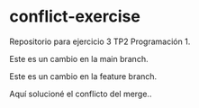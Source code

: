 # conflict-exercise
Repositorio para ejercicio 3 TP2 Programación 1.

Este es un cambio en la main branch.

Este es un cambio en la feature branch.

Aquí solucioné el conflicto del merge..


